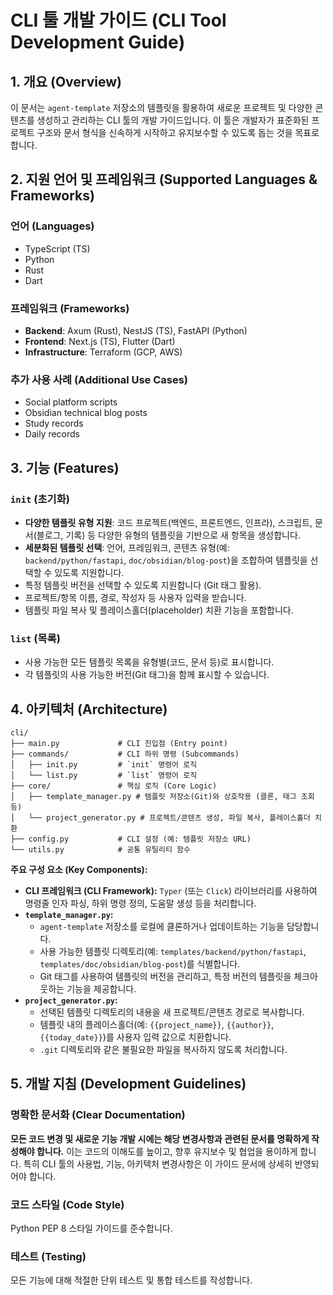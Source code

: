 # CLI 툴 개발 가이드 (CLI Tool Development Guide)

## 1. 개요 (Overview)
이 문서는 `agent-template` 저장소의 템플릿을 활용하여 새로운 프로젝트 및 다양한 콘텐츠를 생성하고 관리하는 CLI 툴의 개발 가이드입니다. 이 툴은 개발자가 표준화된 프로젝트 구조와 문서 형식을 신속하게 시작하고 유지보수할 수 있도록 돕는 것을 목표로 합니다.

## 2. 지원 언어 및 프레임워크 (Supported Languages & Frameworks)

### 언어 (Languages)
*   TypeScript (TS)
*   Python
*   Rust
*   Dart

### 프레임워크 (Frameworks)
*   **Backend**: Axum (Rust), NestJS (TS), FastAPI (Python)
*   **Frontend**: Next.js (TS), Flutter (Dart)
*   **Infrastructure**: Terraform (GCP, AWS)

### 추가 사용 사례 (Additional Use Cases)
*   Social platform scripts
*   Obsidian technical blog posts
*   Study records
*   Daily records

## 3. 기능 (Features)

### `init` (초기화)
*   **다양한 템플릿 유형 지원**: 코드 프로젝트(백엔드, 프론트엔드, 인프라), 스크립트, 문서(블로그, 기록) 등 다양한 유형의 템플릿을 기반으로 새 항목을 생성합니다.
*   **세분화된 템플릿 선택**: 언어, 프레임워크, 콘텐츠 유형(예: `backend/python/fastapi`, `doc/obsidian/blog-post`)을 조합하여 템플릿을 선택할 수 있도록 지원합니다.
*   특정 템플릿 버전을 선택할 수 있도록 지원합니다 (Git 태그 활용).
*   프로젝트/항목 이름, 경로, 작성자 등 사용자 입력을 받습니다.
*   템플릿 파일 복사 및 플레이스홀더(placeholder) 치환 기능을 포함합니다.

### `list` (목록)
*   사용 가능한 모든 템플릿 목록을 유형별(코드, 문서 등)로 표시합니다.
*   각 템플릿의 사용 가능한 버전(Git 태그)을 함께 표시할 수 있습니다.

## 4. 아키텍처 (Architecture)

```
cli/
├── main.py             # CLI 진입점 (Entry point)
├── commands/           # CLI 하위 명령 (Subcommands)
│   ├── init.py         # `init` 명령어 로직
│   └── list.py         # `list` 명령어 로직
├── core/               # 핵심 로직 (Core Logic)
│   ├── template_manager.py # 템플릿 저장소(Git)와 상호작용 (클론, 태그 조회 등)
│   └── project_generator.py # 프로젝트/콘텐츠 생성, 파일 복사, 플레이스홀더 치환
├── config.py           # CLI 설정 (예: 템플릿 저장소 URL)
└── utils.py            # 공통 유틸리티 함수
```

**주요 구성 요소 (Key Components):**
*   **CLI 프레임워크 (CLI Framework):** `Typer` (또는 `Click`) 라이브러리를 사용하여 명령줄 인자 파싱, 하위 명령 정의, 도움말 생성 등을 처리합니다.
*   **`template_manager.py`:**
    *   `agent-template` 저장소를 로컬에 클론하거나 업데이트하는 기능을 담당합니다.
    *   사용 가능한 템플릿 디렉토리(예: `templates/backend/python/fastapi`, `templates/doc/obsidian/blog-post`)를 식별합니다.
    *   Git 태그를 사용하여 템플릿의 버전을 관리하고, 특정 버전의 템플릿을 체크아웃하는 기능을 제공합니다.
*   **`project_generator.py`:**
    *   선택된 템플릿 디렉토리의 내용을 새 프로젝트/콘텐츠 경로로 복사합니다.
    *   템플릿 내의 플레이스홀더(예: `{{project_name}}`, `{{author}}`, `{{today_date}}`)를 사용자 입력 값으로 치환합니다.
    *   `.git` 디렉토리와 같은 불필요한 파일을 복사하지 않도록 처리합니다.

## 5. 개발 지침 (Development Guidelines)

### 명확한 문서화 (Clear Documentation)
**모든 코드 변경 및 새로운 기능 개발 시에는 해당 변경사항과 관련된 문서를 명확하게 작성해야 합니다.** 이는 코드의 이해도를 높이고, 향후 유지보수 및 협업을 용이하게 합니다. 특히 CLI 툴의 사용법, 기능, 아키텍처 변경사항은 이 가이드 문서에 상세히 반영되어야 합니다.

### 코드 스타일 (Code Style)
Python PEP 8 스타일 가이드를 준수합니다.

### 테스트 (Testing)
모든 기능에 대해 적절한 단위 테스트 및 통합 테스트를 작성합니다.